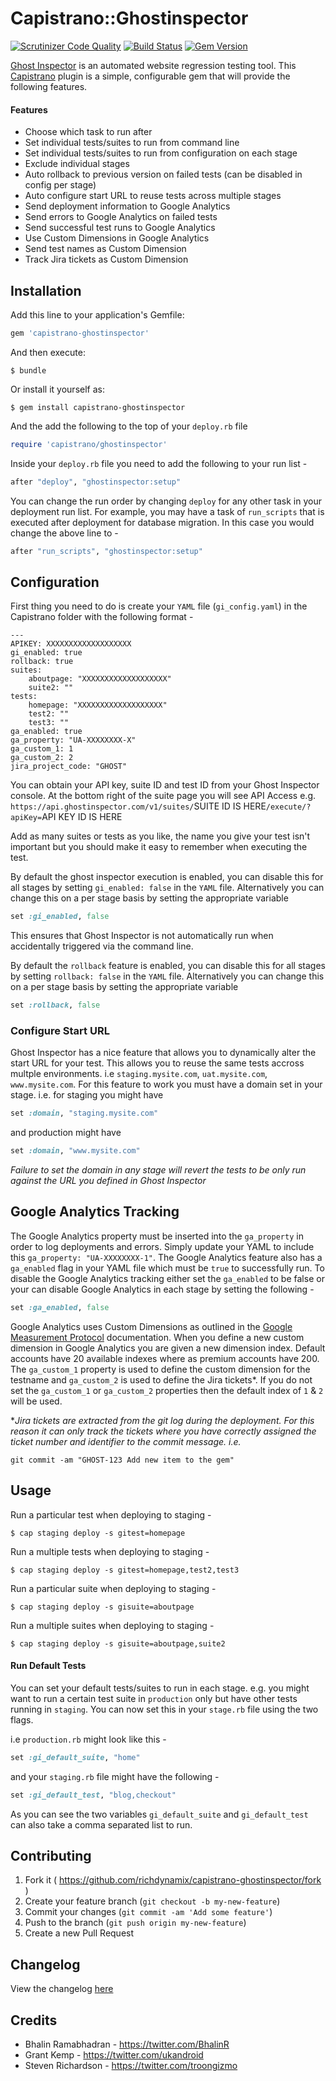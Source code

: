 # Capistrano::Ghostinspector

[![Scrutinizer Code Quality](https://scrutinizer-ci.com/g/richdynamix/capistrano-ghostinspector/badges/quality-score.png?b=develop)](https://scrutinizer-ci.com/g/richdynamix/capistrano-ghostinspector/?branch=develop)
[![Build Status](https://scrutinizer-ci.com/g/richdynamix/capistrano-ghostinspector/badges/build.png?b=develop)](https://scrutinizer-ci.com/g/richdynamix/capistrano-ghostinspector/build-status/develop) [![Gem Version](https://badge.fury.io/rb/capistrano-ghostinspector.svg)](https://badge.fury.io/rb/capistrano-ghostinspector)


[Ghost Inspector](https://ghostinspector.com/ "Ghost Inspector") is an automated website regression testing tool. This [Capistrano](http://capistranorb.com/ "Capistrano") plugin is a simple, configurable gem that will provide the following features.


#### Features
- Choose which task to run after
- Set individual tests/suites to run from command line
- Set individual tests/suites to run from configuration on each stage
- Exclude individual stages
- Auto rollback to previous version on failed tests (can be disabled in config per stage)
- Auto configure start URL to reuse tests across multiple stages
- Send deployment information to Google Analytics
- Send errors to Google Analytics on failed tests
- Send successful test runs to Google Analytics
- Use Custom Dimensions in Google Analytics
- Send test names as Custom Dimension
- Track Jira tickets as Custom Dimension

## Installation

Add this line to your application's Gemfile:

```ruby
gem 'capistrano-ghostinspector'
```

And then execute:

    $ bundle

Or install it yourself as:

    $ gem install capistrano-ghostinspector

And the add the following to the top of your `deploy.rb` file

```ruby
require 'capistrano/ghostinspector'
```

Inside your `deploy.rb` file you need to add the following to your run list -

```ruby
after "deploy", "ghostinspector:setup"
```

You can change the run order by changing `deploy` for any other task in your deployment run list. For example, you may have a task of `run_scripts` that is executed after deployment for database migration. In this case you would change the above line to -

```ruby
after "run_scripts", "ghostinspector:setup"
```

## Configuration

First thing you need to do is create your `YAML` file (`gi_config.yaml`) in the Capistrano folder with the following format -
```
---
APIKEY: XXXXXXXXXXXXXXXXXXX
gi_enabled: true
rollback: true
suites:
    aboutpage: "XXXXXXXXXXXXXXXXXXX"
    suite2: ""
tests:
    homepage: "XXXXXXXXXXXXXXXXXXX"
    test2: ""
    test3: ""
ga_enabled: true
ga_property: "UA-XXXXXXXX-X"
ga_custom_1: 1
ga_custom_2: 2
jira_project_code: "GHOST"
```

You can obtain your API key, suite ID and test ID from your Ghost Inspector console. At the bottom right of the suite page you will see API Access e.g. 
`https://api.ghostinspector.com/v1/suites/`SUITE ID IS HERE`/execute/?apiKey=`API KEY ID IS HERE

Add as many suites or tests as you like, the name you give your test isn't important but you should make it easy to remember when executing the test.

By default the ghost inspector execution is enabled, you can disable this for all stages by setting `gi_enabled: false` in the `YAML` file. Alternatively you can change this on a per stage basis by setting the appropriate variable 
```ruby
set :gi_enabled, false
``` 
This ensures that Ghost Inspector is not automatically run when accidentally triggered via the command line.

By default the `rollback` feature is enabled, you can disable this for all stages by setting `rollback: false` in the `YAML` file. Alternatively you can change this on a per stage basis by setting the appropriate variable 
```ruby
set :rollback, false
```

### Configure Start URL

Ghost Inspector has a nice feature that allows you to dynamically alter the start URL for your test. This allows you to reuse the same tests accross multple environments. i.e `staging.mysite.com`, `uat.mysite.com`, `www.mysite.com`. For this feature to work you must have a domain set in your stage. i.e. for staging you might have

```ruby
set :domain, "staging.mysite.com"
```

and production might have 

```ruby
set :domain, "www.mysite.com"
```

_Failure to set the domain in any stage will revert the tests to be only run against the URL you defined in Ghost Inspector_

## Google Analytics Tracking

The Google Analytics property must be inserted into the `ga_property` in order to log deployments and errors. Simply update your YAML to include this `ga_property: "UA-XXXXXXXX-1"`. The Google Analytics feature also has a `ga_enabled` flag in your YAML file which must be `true` to successfully run. To disable the Google Analytics tracking either set the `ga_enabled` to be false or your can disable Google Analytics in each stage by setting the following - 

```ruby
set :ga_enabled, false
```

Google Analytics uses Custom Dimensions as outlined in the [Google Measurement Protocol](https://developers.google.com/analytics/devguides/collection/protocol/v1/parameters?hl=en#cd_ "Google Measurement Protocol") documentation. When you define a new custom dimension in Google Analytics you are given a new dimension index. Default accounts have 20 available indexes where as premium accounts have 200. The `ga_custom_1` property is used to define the custom dimension for the testname and `ga_custom_2` is used to define the Jira tickets*. If you do not set the `ga_custom_1` or `ga_custom_2` properties then the default index of `1` & `2` will be used.

\*_Jira tickets are extracted from the git log during the deployment. For this reason it can only track the tickets where you have correctly assigned the ticket number and identifier to the commit message. i.e._
```
git commit -am "GHOST-123 Add new item to the gem"
```

## Usage

Run a particular test when deploying to staging -

    $ cap staging deploy -s gitest=homepage


Run a multiple tests when deploying to staging -

    $ cap staging deploy -s gitest=homepage,test2,test3


Run a particular suite when deploying to staging -

    $ cap staging deploy -s gisuite=aboutpage


Run a multiple suites when deploying to staging -

    $ cap staging deploy -s gisuite=aboutpage,suite2

#### Run Default Tests

You can set your default tests/suites to run in each stage. e.g. you might want to run a certain test suite in `production` only but have other tests running in `staging`. You can now set this in your `stage.rb` file using the two flags.

i.e `production.rb` might look like this -
```ruby
set :gi_default_suite, "home"
```
and your `staging.rb` file might have the following -
```ruby
set :gi_default_test, "blog,checkout"
```
As you can see the two variables `gi_default_suite` and `gi_default_test` can also take a comma separated list to run.

## Contributing

1. Fork it ( https://github.com/richdynamix/capistrano-ghostinspector/fork )
2. Create your feature branch (`git checkout -b my-new-feature`)
3. Commit your changes (`git commit -am 'Add some feature'`)
4. Push to the branch (`git push origin my-new-feature`)
5. Create a new Pull Request

## Changelog
View the changelog [here](https://github.com/richdynamix/capistrano-ghostinspector/wiki/Changelog "Changelog")

## Credits

* Bhalin Ramabhadran - https://twitter.com/BhalinR
* Grant Kemp - https://twitter.com/ukandroid
* Steven Richardson - https://twitter.com/troongizmo
